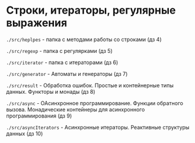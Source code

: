 # Строки, итераторы, регулярные выражения

```./src/heplpes``` - папка с методами работы со строками (дз 4)

```./src/regexp``` - папка с регулярками (дз 5)

```./src/iterator``` - папка с итераторами (дз 6)

```./src/generator``` - Автоматы и генераторы (дз 7)

```./src/result``` - Обработка ошибок. Простые и контейнерные типы данных. Функторы и монады (дз 8)

```./src/async``` - ОАсинхронное программирование. Функции обратного вызова. Монадические контейнеры для асинхронного программирования (дз 9)

```./src/asyncIterators``` - Асинхронные итераторы. Реактивные структуры данных (дз 10)